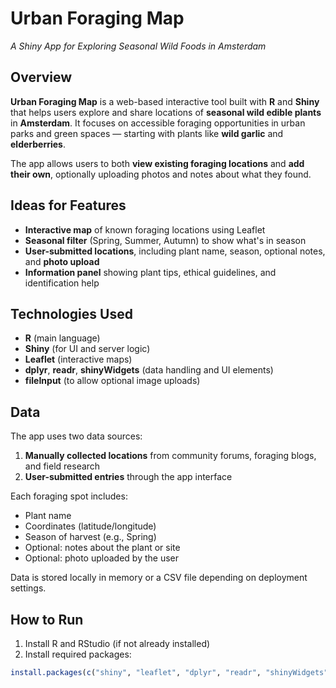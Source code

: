 # Urban Foraging Map  
*A Shiny App for Exploring Seasonal Wild Foods in Amsterdam*

## Overview

**Urban Foraging Map** is a web-based interactive tool built with **R** and **Shiny** 
that helps users explore and share locations of **seasonal wild edible plants** in **Amsterdam**. 
It focuses on accessible foraging opportunities in urban parks and green spaces 
— starting with plants like **wild garlic** and **elderberries**.

The app allows users to both **view existing foraging locations** and **add their own**, 
optionally uploading photos and notes about what they found.

## Ideas for Features

- **Interactive map** of known foraging locations using Leaflet  
- **Seasonal filter** (Spring, Summer, Autumn) to show what's in season  
- **User-submitted locations**, including plant name, season, optional notes, and **photo upload**  
- **Information panel** showing plant tips, ethical guidelines, and identification help

## Technologies Used

- **R** (main language)
- **Shiny** (for UI and server logic)
- **Leaflet** (interactive maps)
- **dplyr**, **readr**, **shinyWidgets** (data handling and UI elements)
- **fileInput** (to allow optional image uploads)

## Data

The app uses two data sources:
1. **Manually collected locations** from community forums, foraging blogs, and field research
2. **User-submitted entries** through the app interface

Each foraging spot includes:
- Plant name  
- Coordinates (latitude/longitude)  
- Season of harvest (e.g., Spring)  
- Optional: notes about the plant or site  
- Optional: photo uploaded by the user

Data is stored locally in memory or a CSV file depending on deployment settings.

## How to Run

1. Install R and RStudio (if not already installed)
2. Install required packages:

```r
install.packages(c("shiny", "leaflet", "dplyr", "readr", "shinyWidgets"))
